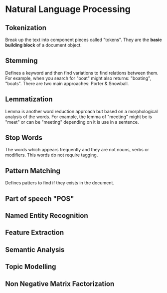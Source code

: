# Natural Language Processing

## Tokenization
Break up the text into component pieces called "tokens". They are the <b>basic building block</b> of a document object.

## Stemming
Defines a keyword and then find variations to find relations between them. For example, when you search for "boat" might also returns: "boating", "boats". There are two main approaches: Porter & Snowball.

## Lemmatization
Lemma is another word reduction approach but based on a morphological analysis of the words. For example, the lemma of "meeting" might be is "meet" or can be "meeting" depending on it is use in a sentence.

## Stop Words
The words which appears frequently and they are not nouns, verbs or modifiers. This words do not require tagging.

## Pattern Matching
Defines patters to find if they exists in the document.

## Part of speech "POS"
## Named Entity Recognition
## Feature Extraction
## Semantic Analysis
## Topic Modelling
## Non Negative Matrix Factorization

